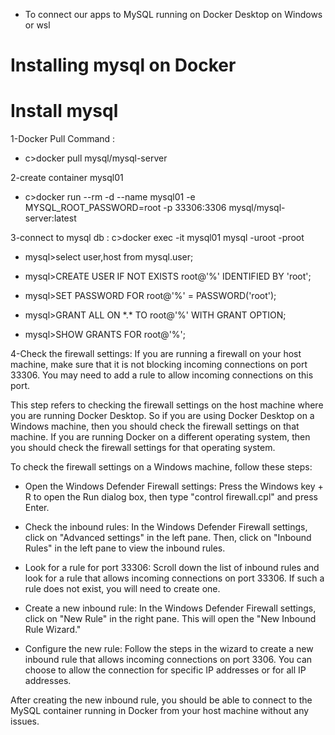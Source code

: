 - To connect our apps to MySQL running on Docker Desktop on Windows or wsl

# Installing mysql on Docker

# **Install mysql**

1-Docker Pull Command :
- c>docker pull mysql/mysql-server

2-create container mysql01
- c>docker run --rm -d --name mysql01 -e MYSQL_ROOT_PASSWORD=root  -p 33306:3306 mysql/mysql-server:latest

3-connect to mysql db : 
c>docker exec -it mysql01 mysql -uroot -proot

- mysql>select user,host from mysql.user;

- mysql>CREATE USER IF NOT EXISTS root@'%' IDENTIFIED BY 'root';
- mysql>SET PASSWORD FOR root@'%' = PASSWORD('root');
- mysql>GRANT ALL ON \*.* TO root@'%' WITH GRANT OPTION;
- mysql>SHOW GRANTS FOR root@'%';


4-Check the firewall settings: If you are running a firewall on your host machine, make sure that it is not blocking incoming connections on port 33306. You may need to add a rule to allow incoming connections on this port.

This step refers to checking the firewall settings on the host machine where you are running Docker Desktop. So if you are using Docker Desktop on a Windows machine, then you should check the firewall settings on that machine. If you are running Docker on a different operating system, then you should check the firewall settings for that operating system.

To check the firewall settings on a Windows machine, follow these steps:

- Open the Windows Defender Firewall settings: Press the Windows key + R to open the Run dialog box, then type "control firewall.cpl" and press Enter.

- Check the inbound rules: In the Windows Defender Firewall settings, click on "Advanced settings" in the left pane. Then, click on "Inbound Rules" in the left pane to view the inbound rules.

- Look for a rule for port 33306: Scroll down the list of inbound rules and look for a rule that allows incoming connections on port 33306. If such a rule does not exist, you will need to create one.

- Create a new inbound rule: In the Windows Defender Firewall settings, click on "New Rule" in the right pane. This will open the "New Inbound Rule Wizard."

- Configure the new rule: Follow the steps in the wizard to create a new inbound rule that allows incoming connections on port 3306. You can choose to allow the connection for specific IP addresses or for all IP addresses.

After creating the new inbound rule, you should be able to connect to the MySQL container running in Docker from your host machine without any issues.

